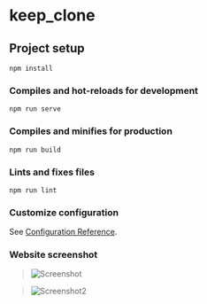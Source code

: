 # keep_clone

## Project setup
```
npm install
```

### Compiles and hot-reloads for development
```
npm run serve
```

### Compiles and minifies for production
```
npm run build
```

### Lints and fixes files
```
npm run lint
```

### Customize configuration
See [Configuration Reference](https://cli.vuejs.org/config/).


### Website screenshot
> ![Screenshot](https://storage.googleapis.com/my-blogger-1b264.appspot.com/1602120088666?GoogleAccessId=firebase-adminsdk-lb5mr%40my-blogger-1b264.iam.gserviceaccount.com&Expires=1742169600&Signature=vtNjTFupcnG4ylL4y5cy8e7AGZ3OupY9SBCjL9WA8kn0SIhtj7r9OjnmSJlU5AUMiV7qW7jRHUJpz5Um7fKDqM0tlZOvWsiEv7YNg6iulhQdMuvWjhKfUBP6mUfFlZtNf7xW9yhxDUA1g%2F4dyGmgJXXnlmJgHfIOHNaX%2BgSJYN7q36GbMVto1js1bUDqFtAg0tsHeEUjKJWCa8dnUfThSZ8v%2FaBWSjpsoEdX9nI7FJLiEoo0nu62%2BNGIK9TZuUp4DspKdyqkwa2ehlGpL%2BFdF4d9YfTYoTdUbkmmsxJt7G%2BKTo1DYnLMrdqLxrHlJ79uiiEYWw1LIolRsiSoF%2BUE1w%3D%3D)

>![Screenshot2](https://storage.googleapis.com/my-blogger-1b264.appspot.com/1603095573825?GoogleAccessId=firebase-adminsdk-lb5mr%40my-blogger-1b264.iam.gserviceaccount.com&Expires=1742169600&Signature=w16LSZV0GvCc425Gr06UKufY92C%2FXfqJwwQ8zqs%2FKp42hq44EOmZmlitJQ0VKDCZkFvBDaRqIXqVcIwAYOydaHhllLjPQ0t9FJFURsONnQsjWX8qOFQ1oerafhSS6%2FHCCZ3Q4KcROVDB6fMcb7PWvEoLt9%2FJFrY87OKlr%2FPIVoavP6OgKiOTrdtUkTrnhOfB92po%2FVxsk8CDhLdpXSpaHkgJLjDyXE91S9BSM2KxBbMdjLmCt3vQrcCs42wFLf2Nc4LGStYxE59rD90a5B771iRW%2F0UVv0znocSBTqL%2F4sEvCfjtrKXRx%2FBCwyG7fZjiPFxk0sxGFMT%2B1gt4J3RFiw%3D%3D)